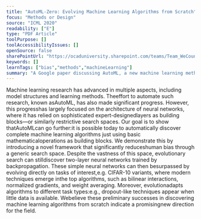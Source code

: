 ```yaml
---
title: "AutoML-Zero: Evolving Machine Learning Algorithms from Scratch"
focus: "Methods or Design"
source: "ICML 2020"
readability: ["E"]
type: "PDF Article"
toolPurpose: []
toolAccessibilityIssues: []
openSource: false
sharePointUrl: "https://ocaduniversity.sharepoint.com/teams/Team_WeCount/Shared%20Documents/Resources%20and%20Tools/Literature%20(curated)/AutoML-Zero_Evolving%20Machine%20Learning%20Algorithms%20from%20Scratch.pdf"
keywords: []
learnTags: ["bias","methods","machineLearning"]
summary: "A Google paper discussing AutoML, a new machine learning method to reduce bias by providing small pieces of code to allow the computer to build its own algorithms with less human input. "
---
```

Machine learning research has advanced in multiple aspects, including model structures and learning methods. Theeffort to automate such research, known asAutoML, has also made significant progress. However, this progresshas largely focused on the architecture of neural networks, where it has relied on sophisticated expert-designedlayers as building blocks—or similarly restrictive search spaces. Our goal is to show thatAutoMLcan go further:it is possible today to automatically discover complete machine learning algorithms just using basic mathematicaloperations as building blocks. We demonstrate this by introducing a novel framework that significantly reduceshuman bias through a generic search space. Despite the vastness of this space, evolutionary search can stilldiscover two-layer neural networks trained by backpropagation. These simple neural networks can then besurpassed by evolving directly on tasks of interest,e.g. CIFAR-10 variants, where modern techniques emerge inthe top algorithms, such as bilinear interactions, normalized gradients, and weight averaging. Moreover, evolutionadapts algorithms to different task types:e.g., dropout-like techniques appear when little data is available. Webelieve these preliminary successes in discovering machine learning algorithms from scratch indicate a promisingnew direction for the field.
